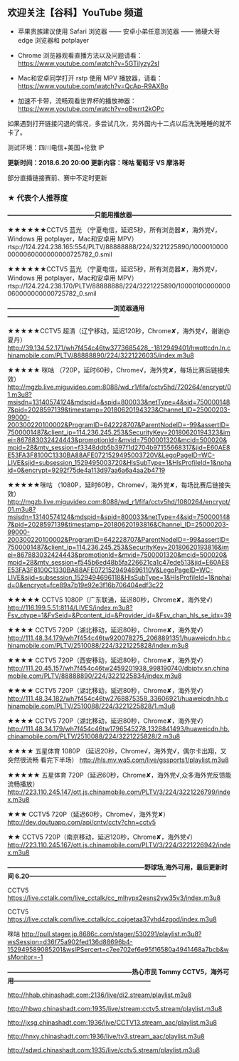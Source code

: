 ## 欢迎关注【谷科】YouTube 频道

* 苹果贵族建议使用 Safari 浏览器 —— 安卓小弟任意浏览器 —— 微硬大哥 edge 浏览器和 potplayer

* Chrome 浏览器观看直播方法以及问题请看：https://www.youtube.com/watch?v=5GTilyzy2sI

* Mac和安卓同学打开 rstp 使用 MPV 播放器，请看：https://www.youtube.com/watch?v=QcAp-R9AXBo

* 加速不卡带，流畅观看世界杯的播放神器：https://www.youtube.com/watch?v=oBwrrt2kOPc

如果遇到打开链接闪退的情况，多尝试几次，另外国内十二点以后洗洗睡睡的就不卡了。

测试环境：四川电信+美国+伦敦 IP



****更新时间：2018.6.20  20:00  更新内容：咪咕 葡萄牙 VS 摩洛哥****

部分直播链接赛前、赛中不定时更新



### ★ 代表个人推荐度

****——————————————只能用播放器————————————————****

★★★★★★CCTV5 蓝光 （宁夏电信，延迟5秒，所有浏览器✘，海外党√，Windows 用 potplayer，Mac和安卓用 MPV）
rtsp://124.224.238.165:554/PLTV/88888888/224/3221225890/10000100000000060000000000725782_0.smil 


★★★★★★CCTV5 蓝光 （宁夏电信，延迟5秒，所有浏览器✘，海外党√，Windows 用 potplayer，Mac和安卓用 MPV）
rtsp://124.224.238.170/PLTV/88888888/224/3221225890/10000100000000060000000000725782_0.smil



****—————————————————浏览器通用——————————————————****

★★★★★CCTV5 超清（辽宁移动，延迟120秒，Chrome✘，海外党√，谢谢@夏丹）
http://39.134.52.171/wh7f454c46tw3773685428_-1812949401/hwottcdn.ln.chinamobile.com/PLTV/88888890/224/3221226035/index.m3u8

★★★★★ 咪咕 （720P，延时60秒，Chrome√，海外党✘，每场比赛后链接失效）
http://mgzb.live.miguvideo.com:8088/wd_r1/fifa/cctv5hd/720264/encrypt/01.m3u8?msisdn=13140574124&mdspid=&spid=800033&netType=4&sid=7500001487&pid=2028597139&timestamp=20180620194323&Channel_ID=25000203-99000-200300220100002&ProgramID=642228707&ParentNodeID=-99&assertID=7500001487&client_ip=114.236.245.253&SecurityKey=20180620194323&imei=867883032424443&promotionId=&mvid=7500001320&mcid=500020&mpid=28&mtv_session=f3348ddb5b397f1d2704b97155668317&jid=E60AE8E53FA3F8100C1330BA88AFE0721529495003720V&LegoPageID=WC-LIVE&sjid=subsession_1529495003720&HlsSubType=1&HlsProfileId=1&nphaid=0&encrypt=9292f75de4a113d97aa6a6a4aa2b4719

★★★★★咪咕 （1080P，延时60秒，Chrome√，海外党✘，每场比赛后链接失效）
http://mgzb.live.miguvideo.com:8088/wd_r1/fifa/cctv5hd/1080264/encrypt/01.m3u8?msisdn=13140574124&mdspid=&spid=800033&netType=4&sid=7500001487&pid=2028597139&timestamp=20180620193816&Channel_ID=25000203-99000-200300220100002&ProgramID=642228707&ParentNodeID=-99&assertID=7500001487&client_ip=114.236.245.253&SecurityKey=20180620193816&imei=867883032424443&promotionId=&mvid=7500001320&mcid=500020&mpid=28&mtv_session=f545b6ed48b5fa226621ca1c47ede513&jid=E60AE8E53FA3F8100C1330BA88AFE0721529494696110V&LegoPageID=WC-LIVE&sjid=subsession_1529494696118&HlsSubType=1&HlsProfileId=1&nphaid=0&encrypt=fce89a7b19e92e3f16b706404edf3c22
 
★★★★★ CCTV5 1080P（广东联通，延迟80秒，Chrome✘，海外党√）
http://116.199.5.51:8114/LIVES/index.m3u8?Fsv_otype=1&FvSeid=&Pcontent_id=&Provider_id=&Fsv_chan_hls_se_idx=39

★★★★ CCTV5 720P（湖北移动，延迟80秒，Chrome✘，海外党√）
http://111.48.34.179/wh7f454c46tw920078275_2068891351/huaweicdn.hb.chinamobile.com/PLTV/2510088/224/3221225828/index.m3u8

★★★★ CCTV5 720P（西安移动，延迟80秒，Chrome✘，海外党√）
http://111.20.45.157/wh7f454c46tw2459201938_998190740/dbiptv.sn.chinamobile.com/PLTV/88888890/224/3221225834/index.m3u8

★★★★ CCTV5 720P（湖北移动，延迟80秒，Chrome✘，海外党√）
http://111.48.34.182/wh7f454c46tw2768875358_33606921/huaweicdn.hb.chinamobile.com/PLTV/2510088/224/3221225828/1.m3u8

★★★★ CCTV5 720P（湖北移动，延迟80秒，Chrome✘，海外党√）
http://111.48.34.179/wh7f454c46tw1796545278_1328841493/huaweicdn.hb.chinamobile.com/PLTV/2510088/224/3221225828/2.m3u8

★★★★ 五星体育 1080P （延迟20秒，Chrome√，海外党√，偶尔卡出翔，又突然很流畅 看完下半场）
http://hls.mv.wa5.com/live/gssports1/playlist.m3u8 

★★★★★ 五星体育 720P（延迟60秒，Chrome✘，海外党√,众多海外党反馈能流畅播放）
http://223.110.245.147/ott.js.chinamobile.com/PLTV/3/224/3221226799/index.m3u8 

★★★ CCTV5 720P（延迟60秒，Chrome√，海外党✘） 
http://dev.doutuapp.com/api/cntv/cctv?chn=cctv5 

★★ CCTV5 720P（南京移动，延迟120秒，Chrome✘，海外党√）
http://223.110.245.167/ott.js.chinamobile.com/PLTV/3/224/3221226942/index.m3u8




****——————————————————————野球场,海外可用，最后更新时间 6.20——————————————————————****

CCTV5  https://live.cctalk.com/live_cctalk/cc_mlhypx2esns2yw35v3/index.m3u8

CCTV5  https://live.cctalk.com/live_cctalk/cc_coigetaa37yhd4zgod/index.m3u8

咪咕    http://pull.stager.jp.8686c.com/stager/530291/playlist.m3u8?wsSession=d36f75a902fed136d88696b4-152949589085201&wsIPSercert=c7ee702ef6e95f16580a4941468a7bcb&wsMonitor=-1



****————————————————————热心市民 Tommy CCTV5，海外可用——————————————————————****

http://hhab.chinashadt.com:2136/live/di2.stream/playlist.m3u8

http://hbwq.chinashadt.com:1935/live/stream:cctv5.stream/playlist.m3u8

http://jxsg.chinashadt.com:1936/live/CCTV13.stream_aac/playlist.m3u8

http://hnxy.chinashadt.com:1936/live/tv3.stream_aac/playlist.m3u8

http://sdwd.chinashadt.com:1935/live/cctv5.stream/playlist.m3u8



